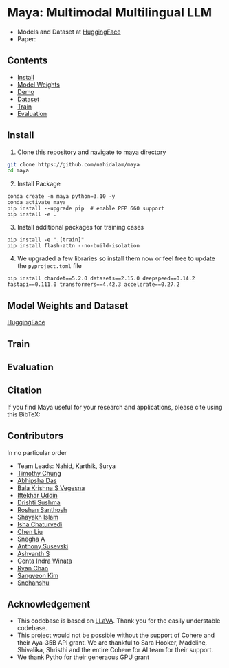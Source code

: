 # Maya: Multimodal Multilingual LLM

- Models and Dataset at [HuggingFace](https://huggingface.co/maya-multimodal)
- Paper: 




## Contents
- [Install](#install)
- [Model Weights](#model-weights)
- [Demo](#Demo)
- [Dataset](#dataset)
- [Train](#train)
- [Evaluation](#evaluation)

## Install

1. Clone this repository and navigate to maya directory
```bash
git clone https://github.com/nahidalam/maya
cd maya
```

2. Install Package
```Shell
conda create -n maya python=3.10 -y
conda activate maya
pip install --upgrade pip  # enable PEP 660 support
pip install -e .
```

3. Install additional packages for training cases
```
pip install -e ".[train]"
pip install flash-attn --no-build-isolation
```

4. We upgraded a few libraries so install them now or feel free to update the `pyproject.toml` file
```
pip install chardet==5.2.0 datasets==2.15.0 deepspeed==0.14.2 fastapi==0.111.0 transformers==4.42.3 accelerate==0.27.2

```

## Model Weights and Dataset
[HuggingFace](https://huggingface.co/maya-multimodal)


## Train

## Evaluation


## Citation

If you find Maya useful for your research and applications, please cite using this BibTeX:

## Contributors
In no particular order
- Team Leads: Nahid, Karthik, Surya
- [Timothy Chung](https://github.com/timothycdc)
- [Abhipsha Das](https://github.com/chiral-carbon)
- [Bala Krishna S Vegesna](https://github.com/Satyajitv)
- [Iftekhar Uddin](https://github.com/iuddin)
- [Drishti Sushma](https://github.com/DrishtiShrrrma)
- [Roshan Santhosh](https://github.com/rsk2327)
- [Shayakh Islam](https://github.com/shayekhbinislam)
- [Isha Chaturvedi](https://github.com/ishacusp)
- [Chen Liu]()
- [Snegha A]()
- [Anthony Susevski](https://github.com/asusevski)
- [Ashvanth.S]()
- [Genta Indra Winata]()
- [Ryan Chan](https://github.com/rchan26)
- [Sangyeon Kim](https://github.com/KimSangYeon-DGU)
- [Snehanshu](https://github.com/pilot-j)


## Acknowledgement

- This codebase is based on [LLaVA](https://github.com/haotian-liu/LLaVA). Thank you for the easily understable codebase.
- This project would not be possible without the support of Cohere and their Aya-35B API grant. We are thankful to Sara Hooker, Madeline, Shivalika, Shristhi and the entire Cohere for AI team for their support.
- We thank Pytho for their generaous GPU grant 



